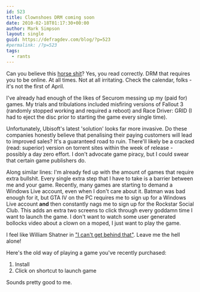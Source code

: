 ```yaml
---
id: 523
title: Clownshoes DRM coming soon
date: 2010-02-18T01:17:30+00:00
author: Mark Simpson
layout: single
guid: https://defragdev.com/blog/?p=523
#permalink: /?p=523
tags:
  - rants
---
```

Can you believe this [horse shit](http://www.rockpapershotgun.com/2010/02/17/you-maniacs/)? Yes, you read correctly. DRM that requires you to be online. At all times. Not at all irritating. Check the calendar, folks - it's not the first of April.

I've already had enough of the likes of Securom messing up my (paid for) games. My trials and tribulations included misfiring versions of Fallout 3 (randomly stopped working and required a reboot) and Race Driver: GRID (I had to eject the disc prior to starting the game every single time).

Unfortunately, Ubisoft's latest 'solution' looks far more invasive. Do these companies honestly believe that penalising their paying customers will lead to improved sales? It's a guaranteed road to ruin. There'll likely be a cracked (read: superior) version on torrent sites within the week of release - possibly a day zero effort. I don't advocate game piracy, but I could swear that certain game publishers do.

Along similar lines: I'm already fed up with the amount of games that require extra bullshit. Every single extra step that I have to take is a barrier between me and your game. Recently, many games are starting to demand a Windows Live account, even when I don't care about it. Batman was bad enough for it, but GTA IV on the PC requires me to sign up for a Windows Live account **and** then constantly nags me to sign up for the Rockstar Social Club. This adds an extra two screens to click through every goddamn time I want to launch the game. I don't want to watch some user generated bollocks video about a clown on a moped, I just want to play the game.

I feel like William Shatner in ["I can't get behind that"](http://www.youtube.com/watch?v=KM6pYG1DQ4s). Leave me the hell alone!

Here's the old way of playing a game you've recently purchased:

  1. Install
  2. Click on shortcut to launch game

Sounds pretty good to me.